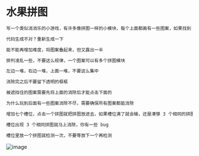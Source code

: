 # 水果拼图

```md
写一个类似消消乐的小游戏，有许多像拼图一样的小模块，每个上面都画有一些图案，如果找到 3 个相同的图案就把那 3 个图案消除掉；如果全部都消除掉了就算赢了。

代码生成不对？重新生成一下

能不能再增加难度，将图案叠起来，但又露出一半

排列凌乱一些，不要这么规律，一个图案可以有多个拼图模块

左边一堆，右边一堆，上面一堆，不要这么集中

消除完之后不要留下透明的框框

被遮挡住的图案需要先将上面的消除后才能点击下面的

为什么玩到后面有一些图案消除不尽，需要确保所有图案都能消除

增加七个槽位，点击一个拼图就把拼图放进去，如果槽位满了就会输，还是凑够 3 个相同的拼图会消失

槽位出现 3 个相同拼图就马上消除，你有一些 bug

槽位里放一个拼图就检测一次，不要等放下一个再检测
```

![image](https://github.com/user-attachments/assets/69c57177-c798-4c74-9ee1-a398175ecf42)
